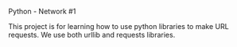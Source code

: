 Python - Network #1

This project is for learning how to use python libraries
to make URL requests. We use both urllib and requests libraries.